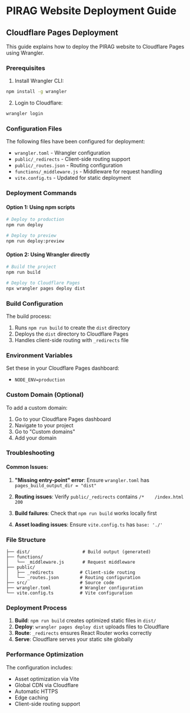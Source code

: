 # PIRAG Website Deployment Guide

## Cloudflare Pages Deployment

This guide explains how to deploy the PIRAG website to Cloudflare Pages using Wrangler.

### Prerequisites

1. Install Wrangler CLI:
```bash
npm install -g wrangler
```

2. Login to Cloudflare:
```bash
wrangler login
```

### Configuration Files

The following files have been configured for deployment:

- `wrangler.toml` - Wrangler configuration
- `public/_redirects` - Client-side routing support
- `public/_routes.json` - Routing configuration
- `functions/_middleware.js` - Middleware for request handling
- `vite.config.ts` - Updated for static deployment

### Deployment Commands

#### Option 1: Using npm scripts
```bash
# Deploy to production
npm run deploy

# Deploy to preview
npm run deploy:preview
```

#### Option 2: Using Wrangler directly
```bash
# Build the project
npm run build

# Deploy to Cloudflare Pages
npx wrangler pages deploy dist
```

### Build Configuration

The build process:
1. Runs `npm run build` to create the `dist` directory
2. Deploys the `dist` directory to Cloudflare Pages
3. Handles client-side routing with `_redirects` file

### Environment Variables

Set these in your Cloudflare Pages dashboard:
- `NODE_ENV=production`

### Custom Domain (Optional)

To add a custom domain:
1. Go to your Cloudflare Pages dashboard
2. Navigate to your project
3. Go to "Custom domains"
4. Add your domain

### Troubleshooting

#### Common Issues:

1. **"Missing entry-point" error**: Ensure `wrangler.toml` has `pages_build_output_dir = "dist"`

2. **Routing issues**: Verify `public/_redirects` contains `/*    /index.html   200`

3. **Build failures**: Check that `npm run build` works locally first

4. **Asset loading issues**: Ensure `vite.config.ts` has `base: './'`

### File Structure

```
├── dist/                    # Build output (generated)
├── functions/
│   └── _middleware.js       # Request middleware
├── public/
│   ├── _redirects          # Client-side routing
│   └── _routes.json        # Routing configuration
├── src/                    # Source code
├── wrangler.toml           # Wrangler configuration
└── vite.config.ts          # Vite configuration
```

### Deployment Process

1. **Build**: `npm run build` creates optimized static files in `dist/`
2. **Deploy**: `wrangler pages deploy dist` uploads files to Cloudflare
3. **Route**: `_redirects` ensures React Router works correctly
4. **Serve**: Cloudflare serves your static site globally

### Performance Optimization

The configuration includes:
- Asset optimization via Vite
- Global CDN via Cloudflare
- Automatic HTTPS
- Edge caching
- Client-side routing support
